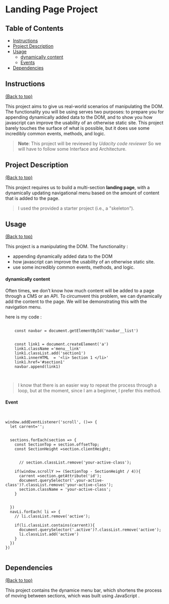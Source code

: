 # Landing Page Project

## Table of Contents

* [Instructions](#instructions)
* [Project Description](#project-description)
* [Usage](#usage)
    * [dynamically content](#dynamically-content)
    * [Events](#event)
* [Dependencies](#dependencies)


## Instructions

[(Back to top)](#table-of-contents)

This project aims to give us real-world scenarios of manipulating the DOM. The functionality you will be using serves two purposes: to prepare you for appending dynamically added data to the DOM, and to show you how javascript can improve the usability of an otherwise static site. This project barely touches the surface of what is possible, but it does use some incredibly common events, methods, and logic.

>**Note**: This project will be reviewed by *Udacity code reviewer* So we will have to follow some Interface and Architecture.

## Project Description

[(Back to top)](#table-of-contents)

This project requires us to build a multi-section **landing page**, with a dynamically updating navigational menu based on the amount of content that is added to the page.

> I used the provided a starter project (i.e., a "skeleton").

## Usage

[(Back to top)](#table-of-contents)

This project is a manipulating the DOM.
 The functionality :

- appending dynamically added data to the DOM
- how javascript can improve the usability of an otherwise static site.
- use some incredibly common events, methods, and logic.


#### dynamically content

Often times, we don’t know how much content will be added to a page through a CMS or an API. To circumvent this problem, we can dynamically add the content to the page. We will be demonstrating this with the navigation menu.

here is my code :

````

    const navbar = document.getElementById('navbar__list')
    

    const link1 = document.createElement('a')
    link1.className ='menu__link'
    link1.classList.add('section1')
    link1.innerHTML  = '<li> Section 1 </li>'
    link1.href='#section1'
    navbar.append(link1)

   
````

>I know that there is an easier way to repeat the process through a loop, but at the moment, since I am a beginner, I prefer this method.


#### Event

````


window.addEventListener('scroll', ()=> {
  let carrent='';


  sections.forEach(section => {
    const SectionTop = section.offsetTop;
    const SectionHeight =section.clientHeight;

    
      // section.classList.remove('your-active-class');

    if(window.scrollY >= (SectionTop - SectionHeight / 4)){
      carrent =section.getAttribute('id');
      document.querySelector('.your-active-class')?.classList.remove('your-active-class');
      section.className = 'your-active-class';
    }


  })
  navLi.forEach( li => {
    // li.classList.remove('active');

    if(li.classList.contains(carrent)){
      document.querySelector('.active')?.classList.remove('active');
      li.classList.add('active')
    }
  })
})


````

## Dependencies

[(Back to top)](#table-of-contents)

This project contains the dynamice menu bar, which shortens the process of moving between sections, which was built using JavaScript .